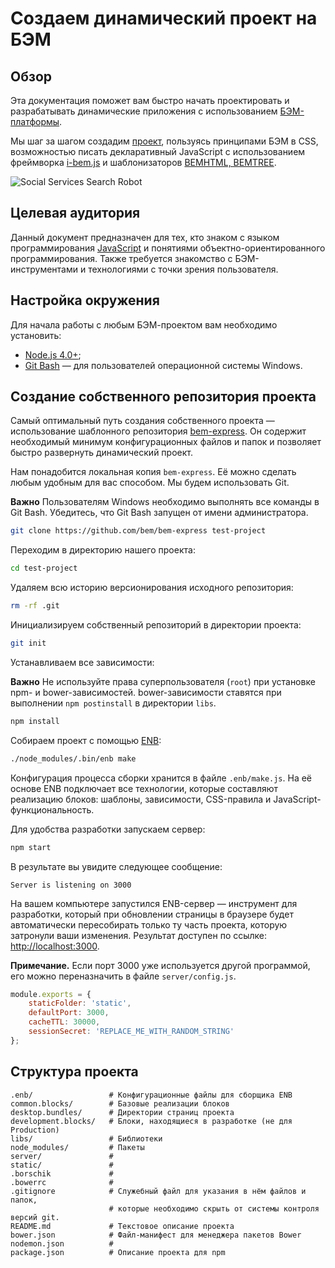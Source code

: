 # Создаем динамический проект на БЭМ

## Обзор

Эта документация поможет вам быстро начать проектировать и разрабатывать динамические приложения с использованием [БЭМ-платформы](https://ru.bem.info/platform/).

Мы шаг за шагом создадим [проект](#), пользуясь принципами БЭМ в CSS, возможностью писать декларативный JavaScript с использованием фреймворка [i-bem.js](https://ru.bem.info/platform/i-bem/) и шаблонизаторов [BEMHTML, BEMTREE](https://ru.bem.info/platform/bem-xjst/).

![Social Services Search Robot](https://getmdl.io/assets/showcase/wallet_2x.jpg)

## Целевая аудитория

Данный документ предназначен для тех, кто знаком с языком программирования [JavaScript](http://www.ecma-international.org/publications/standards/Ecma-262.htm) и понятиями объектно-ориентированного программирования. Также требуется знакомство с БЭМ-инструментами и технологиями с точки зрения пользователя.

## Настройка окружения

Для начала работы с любым БЭМ-проектом вам необходимо установить:

* [Node.js 4.0+](http://nodejs.org/);
* [Git Bash](https://git-for-windows.github.io/) — для пользователей операционной системы Windows.

## Создание собственного репозитория проекта

Самый оптимальный путь создания собственного проекта — использование шаблонного репозитория [bem-express](https://github.com/bem/bem-express). Он содержит необходимый минимум конфигурационных файлов и папок и позволяет быстро развернуть динамический проект.

Нам понадобится локальная копия `bem-express`. Её можно сделать любым удобным для вас способом. Мы будем использовать Git.

**Важно** Пользователям Windows необходимо выполнять все команды в Git Bash. Убедитесь, что Git Bash запущен от имени администратора.

```bash
git clone https://github.com/bem/bem-express test-project
```

Переходим в директорию нашего проекта:

```bash
cd test-project
```

Удаляем всю историю версионирования исходного репозитория:

```bash
rm -rf .git
```

Инициализируем собственный репозиторий в директории проекта:

```bash
git init
```

Устанавливаем все зависимости:

**Важно** Не используйте права суперпользователя (`root`) при установке npm- и bower-зависимостей. bower-зависимости ставятся при выполнении `npm postinstall` в директории `libs`.

```bash
npm install
```

Собираем проект с помощью [ENB](https://ru.bem.info/toolbox/enb/):

```bash
./node_modules/.bin/enb make
```

Конфигурация процесса сборки хранится в файле `.enb/make.js`. На её основе ENB подключает все технологии, которые составляют реализацию блоков: шаблоны, зависимости, CSS-правила и JavaScript-функциональность.

Для удобства разработки запускаем сервер:

```bash
npm start
```

В результате вы увидите следующее сообщение:

`Server is listening on 3000`

На вашем компьютере запустился ENB-сервер — инструмент для разработки, который при обновлении страницы в браузере будет автоматически пересобирать только ту часть проекта, которую затронули ваши изменения. Результат доступен по ссылке: [http://localhost:3000](http://localhost:3000).

**Примечание.** Если порт 3000 уже используется другой программой, его можно переназначить в файле `server/config.js`.

```js
module.exports = {
    staticFolder: 'static',
    defaultPort: 3000,
    cacheTTL: 30000,
    sessionSecret: 'REPLACE_ME_WITH_RANDOM_STRING'
};
```

## Структура проекта

```files
.enb/                 # Конфигурационные файлы для сборщика ENB
common.blocks/        # Базовые реализации блоков
desktop.bundles/      # Директории страниц проекта
development.blocks/   # Блоки, находящиеся в разработке (не для Production)  
libs/                 # Библиотеки
node_modules/         # Пакеты
server/               #
static/               #
.borschik             #
.bowerrc              #
.gitignore            # Служебный файл для указания в нём файлов и папок,
                      # которые необходимо скрыть от системы контроля версий git.
README.md             # Текстовое описание проекта
bower.json            # Файл-манифест для менеджера пакетов Bower
nodemon.json          #
package.json          # Описание проекта для npm
```
